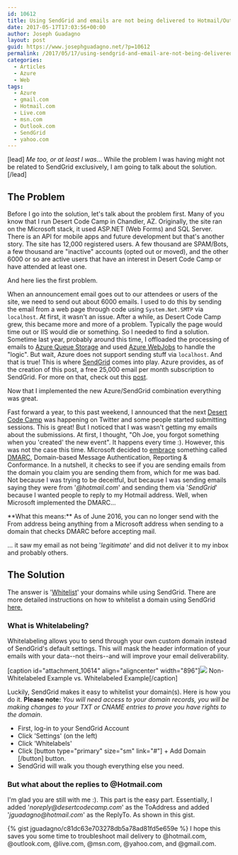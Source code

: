 ```yaml
---
id: 10612
title: Using SendGrid and emails are not being delivered to Hotmail/Outlook/Live/MSN.com recipients?
date: 2017-05-17T17:03:56+00:00
author: Joseph Guadagno
layout: post
guid: https://www.josephguadagno.net/?p=10612
permalink: /2017/05/17/using-sendgrid-and-email-are-not-being-delivered-to-hotmail-outlook-live-msn-com-recipients/
categories:
  - Articles
  - Azure
  - Web
tags:
  - Azure
  - gmail.com
  - Hotmail.com
  - Live.com
  - msn.com
  - Outlook.com
  - SendGrid
  - yahoo.com
---
```

[lead] _Me too, or at least I was_... While the problem I was having might not be related to SendGrid exclusively, I am going to talk about the solution.[/lead]  

## The Problem

Before I go into the solution, let's talk about the problem first. Many of you know that I run Desert Code Camp in Chandler, AZ. Originally, the site ran on the Microsoft stack, it used ASP.NET (Web Forms) and SQL Server. There is an API for mobile apps and future development but that's another story. The site has 12,000 registered users. A few thousand are SPAM/Bots, a few thousand are "inactive" accounts (opted out or moved), and the other 6000 or so are active users that have an interest in Desert Code Camp or have attended at least one.

And here lies the first problem.

When an announcement email goes out to our attendees or users of the site, we need to send out about 6000 emails. I used to do this by sending the email from a web page through code using `System.Net.SMTP` via `localhost`. At first, it wasn't an issue. After a while, as Desert Code Camp grew, this became more and more of a problem. Typically the page would time out or IIS would die or something. So I needed to find a solution. Sometime last year, probably around this time, I offloaded the processing of emails to [Azure Queue Storage](https://azure.microsoft.com/en-us/services/storage/queues/) and used [Azure WebJobs](https://docs.microsoft.com/en-us/azure/app-service-web/websites-webjobs-resources) to handle the "logic". But wait, Azure does not support sending stuff via `localhost`. And that is true! This is where [SendGrid](https://www.sendgrid.com/) comes into play. Azure provides, as of the creation of this post, a free 25,000 email per month subscription to SendGrid. For more on that, check out this [post](https://docs.microsoft.com/en-us/azure/app-service-web/sendgrid-dotnet-how-to-send-email).

Now that I implemented the new Azure/SendGrid combination everything was great.

Fast forward a year, to this past weekend, I announced that the next [Desert Code Camp](https://oct2017.desertcodecamp.com) was happening on Twitter and some people started submitting sessions. This is great! But I noticed that I was wasn't getting my emails about the submissions.  At first, I thought, "Oh Joe, you forgot something when you 'created' the new event".  It happens every time :). However, this was not the case this time. Microsoft decided to [embrace](https://sendgrid.com/docs/Classroom/Deliver/Sender_Authentication/microsoft_dmarc_changes.html) something called [DMARC](http://sendgrid.com/blog/dmarc-domain-based-message-authentication-reporting-conformance/), Domain-based Message Authentication, Reporting & Conformance. In a nutshell, it checks to see if you are sending emails from the domain you claim you are sending them from, which for me was bad.  Not because I was trying to be deceitful, but because I was sending emails saying they were from '_@hotmail.com_' and sending them via '_SendGrid_' because I wanted people to reply to my Hotmail address. Well, when Microsoft implemented the DMARC...

<div class="shadow-none p-3 mb-5 bg-light rounded">**What this means:** As of June 2016, you can no longer send with the From address being anything from a Microsoft address when sending to a domain that checks DMARC before accepting mail.</div>

... it saw my email as not being '_legitimate_' and did not deliver it to my inbox and probably others.

## The Solution

The answer is '[Whitelist](http://sendgrid.com/blog/dmarc-domain-based-message-authentication-reporting-conformance/)' your domains while using SendGrid. There are more detailed instructions on how to whitelist a domain using SendGrid [here](https://sendgrid.com/docs/Classroom/Basics/Whitelabel/index.html)[.](http://sendgrid.com/blog/dmarc-domain-based-message-authentication-reporting-conformance/)

### What is Whitelabeling?

Whitelabeling allows you to send through your own custom domain instead of SendGrid's default settings. This will mask the header information of your emails with your data--not theirs--and will improve your email deliverability.

[caption id="attachment_10614" align="aligncenter" width="896"][![](https://www.josephguadagno.net/wp-content/uploads/2017/05/whitelabeling.png)](https://www.josephguadagno.net/wp-content/uploads/2017/05/whitelabeling.png) Non-Whitelabeled Example vs. Whitelabeled Example[/caption]

Luckily, SendGrid makes it easy to whitelist your domain(s). Here is how you do it. **Please note:** _You will need access to your domain records, you will be making changes to your TXT or CNAME entries to prove you have rights to the domain_.

* First, log-in to your SendGrid Account
* Click 'Settings' (on the left)
* Click 'Whitelabels'
* Click [button type="primary" size="sm" link="#"] + Add Domain [/button] button.
* SendGrid will walk you though everything else you need.

### But what about the replies to @Hotmail.com

I'm glad you are still with me :). This part is the easy part. Essentially, I added '_noreply@desertcodecamp.com_' as the ToAddress and added '_jguadagno@hotmail.com_' as the ReplyTo. As shown in this gist.

{% gist jguadagno/c81dc63e703278db5a78ad81fd5e659e %} I hope this saves you some time to troubleshoot mail delivery to @hotmail.com, @outlook.com, @live.com, @msn.com, @yahoo.com, and @gmail.com.